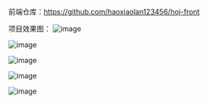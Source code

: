 前端仓库：https://github.com/haoxiaolan123456/hoj-front

项目效果图：
![image](https://github.com/haoxiaolan123456/hoj/assets/91080395/e4023318-bbf3-4a63-97a5-9e4fe0f62b20)


![image](https://github.com/haoxiaolan123456/hoj/assets/91080395/736e073c-c7e3-479d-8728-18bd14db1c61)


![image](https://github.com/haoxiaolan123456/hoj/assets/91080395/9c993ba0-05ca-4793-bad5-f4b1d381b999)


![image](https://github.com/haoxiaolan123456/hoj/assets/91080395/df8e0133-f87f-4aae-bb76-ee4c827456c9)



![image](https://github.com/haoxiaolan123456/hoj/assets/91080395/540af45c-1183-4046-926a-515eb371fb3a)



